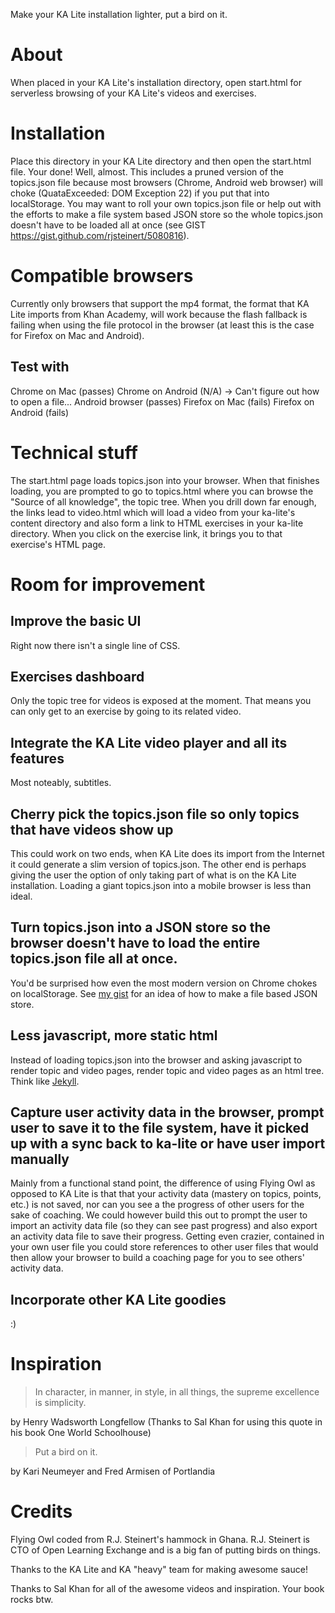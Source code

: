 Make your KA Lite installation lighter, put a bird on it.

# About
When placed in your KA Lite's installation directory, open start.html for serverless browsing of your KA Lite's videos and exercises. 

# Installation
Place this directory in your KA Lite directory and then open the start.html file. Your done! Well, almost.  This includes a pruned version of the topics.json file because most browsers (Chrome, Android web browser) will choke (QuataExceeded: DOM Exception 22) if you put that into localStorage. You may want to roll your own topics.json file or help out with the efforts to make a file system based JSON store so the whole topics.json doesn't have to be loaded all at once (see GIST https://gist.github.com/rjsteinert/5080816). 

# Compatible browsers
Currently only browsers that support the mp4 format, the format that KA Lite imports from Khan Academy, will work because the flash fallback is failing when using the file protocol in the browser (at least this is the case for Firefox on Mac and Android).  

## Test with
Chrome on Mac (passes)
Chrome on Android (N/A) -> Can't figure out how to open a file...
Android browser (passes)
Firefox on Mac (fails)
Firefox on Android (fails)

# Technical stuff
The start.html page loads topics.json into your browser.  When that finishes loading, you are prompted to go to topics.html where you can browse the "Source of all knowledge", the topic tree.  When you drill down far enough, the links lead to video.html which will load a video from your ka-lite's content directory and also form a link to HTML exercises in your ka-lite directory.  When you click on the exercise link, it brings you to that exercise's HTML page.

# Room for improvement
## Improve the basic UI
Right now there isn't a single line of CSS.

## Exercises dashboard
Only the topic tree for videos is exposed at the moment. That means you can only get to an exercise by going to its related video.

## Integrate the KA Lite video player and all its features
Most noteably, subtitles.  

## Cherry pick the topics.json file so only topics that have videos show up
This could work on two ends, when KA Lite does its import from the Internet it could generate a slim version of topics.json.  The other end is perhaps giving the user the option of only taking part of what is on the KA Lite installation. Loading a giant topics.json into a mobile browser is less than ideal.

## Turn topics.json into a JSON store so the browser doesn't have to load the entire topics.json file all at once.
You'd be surprised how even the most modern version on Chrome chokes on localStorage.  See [my gist](https://gist.github.com/rjsteinert/5080816) for an idea of how to make a file based JSON store.

## Less javascript, more static html
Instead of loading topics.json into the browser and asking javascript to render topic and video pages, render topic and video pages as an html tree. Think like [Jekyll](https://github.com/mojombo/jekyll).

## Capture user activity data in the browser, prompt user to save it to the file system, have it picked up with a sync back to ka-lite or have user import manually
Mainly from a functional stand point, the difference of using Flying Owl as opposed to KA Lite is that that your activity data (mastery on topics, points, etc.) is not saved, nor can you see a the progress of other users for the sake of coaching. We could however build this out to prompt the user to import an activity data file (so they can see past progress) and also export an activity data file to save their progress.  Getting even crazier, contained in your own user file you could store references to other user files that would then allow your browser to build a coaching page for you to see others' activity data. 

## Incorporate other KA Lite goodies
:)

# Inspiration
> In character, in manner, in style, in all things, the supreme excellence is simplicity.

by Henry Wadsworth Longfellow (Thanks to Sal Khan for using this quote in his book One World Schoolhouse) 

> Put a bird on it.

by Kari Neumeyer and Fred Armisen of Portlandia


# Credits
Flying Owl coded from R.J. Steinert's hammock in Ghana.  R.J. Steinert is CTO of Open Learning Exchange and is a big fan of putting birds on things.

Thanks to the KA Lite and KA "heavy" team for making awesome sauce!

Thanks to Sal Khan for all of the awesome videos and inspiration. Your book rocks btw.

